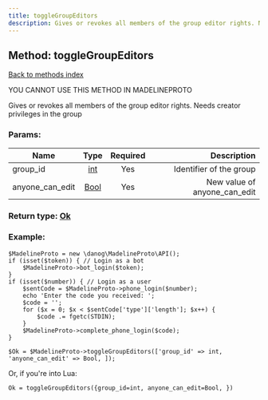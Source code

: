 ```yaml
---
title: toggleGroupEditors
description: Gives or revokes all members of the group editor rights. Needs creator privileges in the group
---
```

## Method: toggleGroupEditors  
[Back to methods index](index.md)


YOU CANNOT USE THIS METHOD IN MADELINEPROTO


Gives or revokes all members of the group editor rights. Needs creator privileges in the group

### Params:

| Name     |    Type       | Required | Description |
|----------|:-------------:|:--------:|------------:|
|group\_id|[int](../types/int.md) | Yes|Identifier of the group|
|anyone\_can\_edit|[Bool](../types/Bool.md) | Yes|New value of anyone_can_edit|


### Return type: [Ok](../types/Ok.md)

### Example:


```
$MadelineProto = new \danog\MadelineProto\API();
if (isset($token)) { // Login as a bot
    $MadelineProto->bot_login($token);
}
if (isset($number)) { // Login as a user
    $sentCode = $MadelineProto->phone_login($number);
    echo 'Enter the code you received: ';
    $code = '';
    for ($x = 0; $x < $sentCode['type']['length']; $x++) {
        $code .= fgetc(STDIN);
    }
    $MadelineProto->complete_phone_login($code);
}

$Ok = $MadelineProto->toggleGroupEditors(['group_id' => int, 'anyone_can_edit' => Bool, ]);
```

Or, if you're into Lua:

```
Ok = toggleGroupEditors({group_id=int, anyone_can_edit=Bool, })
```

